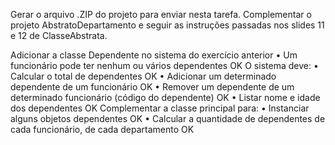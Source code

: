 Gerar o arquivo .ZIP do projeto para enviar nesta tarefa.
Complementar o projeto AbstratoDepartamento e seguir as instruções passadas nos slides 11 e 12 de ClasseAbstrata.

Adicionar a classe Dependente no sistema do exercício anterior
• Um funcionário pode ter nenhum ou vários dependentes OK
O sistema deve:
• Calcular o total de dependentes  OK
• Adicionar um determinado dependente de um funcionário OK
• Remover um dependente de um determinado funcionário (código do dependente) OK
• Listar nome e idade dos dependentes OK
Complementar a classe principal para:
• Instanciar alguns objetos dependentes OK
• Calcular a quantidade de dependentes de cada funcionário, de cada departamento OK

